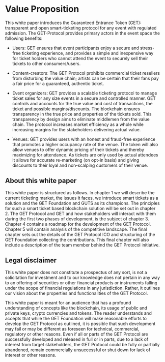 # Value Proposition

This white paper introduces the Guaranteed Entrance Token \(GET\): transparent and open smart-ticketing protocol for any event with regulated admission. The GET-Protocol provides primary actors in the event space the following benefits:

* Users: GET ensures that event participants enjoy a secure and stress-free ticketing experience, and   provides a simple and inexpensive way for ticket holders who cannot attend the event to securely sell   their tickets to other consumers/users. 
* Content-creators: The GET Protocol prohibits commercial ticket resellers from disturbing the value   chain; artists can be certain that their fans pay a fair price for a guaranteed, authentic ticket. 
* Event organizers: GET provides a scalable ticketing protocol to manage ticket sales for any size events   in a secure and controlled manner. GET controls and accounts for the true value and cost of transactions,   the ticket and possible margins/discounts. The blockchain ensures transparency in the true price and   properties of the tickets sold. This transparency by design aims to eliminate middlemen from the value   chain. The protocol increases market efficiency as a whole while increasing margins for the stakeholders   delivering actual value. 
* Venues: GET provides users with an honest and fraud-free experience that promotes a higher occupancy   rate of the venue. The token will also allow venues to offer dynamic pricing of their tickets and   thereby maximizing for attendance. As tickets are only used by actual attendees it allows for accurate   re-marketing \(on opt-in basis\) and giving discounts to their loyal and non-scalping customers of their   venue.

## About this white paper 

This white paper is structured as follows. In chapter 1 we will describe the current ticketing market, the issues it faces, we introduce smart tickets as a solution and the GET Foundation and GUTS as its champions. The principles for such a smart ticket based blockchain solution will be set out in chapter 2. The GET Protocol and GET and how stakeholders will interact with them during the first two phases of development, is the subject of chapter 3. Chapter 4 contains a roadmap for the development of the GET Protocol. Chapter 5 will contain analysis of the competitive landscape. The final chapter sets out the details of the GET Protocol ICO and structuring of the GET Foundation collecting the contributions. This final chapter will also include a description of the team member behind the GET Protocol initiative.

## Legal disclaimer

This white paper does not constitute a prospectus of any sort, is not a solicitation for investment and to our knowledge does not pertain in any way to an offering of securities or other financial products or instruments falling under the scope of financial regulations in any jurisdiction. Rather, it outlines our vision about the properties and functionalities of the GET Protocol.

This white paper is meant for an audience that has a profound understanding of concepts like the blockchain, its usage of public and private keys, crypto currencies and tokens. The reader understands and accepts that while the GET Foundation will make reasonable efforts to develop the GET Protocol as outlined, it is possible that such development may fail or may be different as foreseen for technical, commercial, regulatory or other reasons. Even if all or parts of the GET Protocol are successfully developed and released in full or in parts, due to a lack of interest from target stakeholders, the GET Protocol could be fully or partially abandoned, remain commercially unsuccessful or shut down for lack of interest or other reasons.

